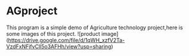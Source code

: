 # AGproject
This program is a simple demo of Agriculture technology project,here is some images of this project.
![product image]
(https://drive.google.com/file/d/1qWH_xzfV2Ta-VzdFxNFjfvCll5o3AFHh/view?usp=sharing)

